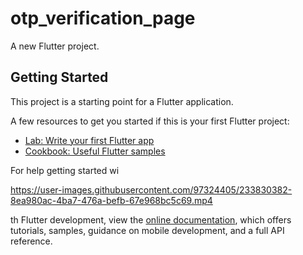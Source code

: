 # otp_verification_page

A new Flutter project.

## Getting Started

This project is a starting point for a Flutter application.

A few resources to get you started if this is your first Flutter project:

- [Lab: Write your first Flutter app](https://docs.flutter.dev/get-started/codelab)
- [Cookbook: Useful Flutter samples](https://docs.flutter.dev/cookbook)

For help getting started wi

https://user-images.githubusercontent.com/97324405/233830382-8ea980ac-4ba7-476a-befb-67e968bc5c69.mp4

th Flutter development, view the
[online documentation](https://docs.flutter.dev/), which offers tutorials,
samples, guidance on mobile development, and a full API reference.
